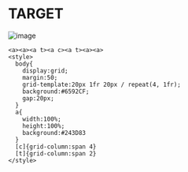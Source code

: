 # TARGET

![image](https://github.com/user-attachments/assets/e1f27235-6773-4aec-8a6d-648ee3f03fd8)

```
<a><a><a t><a c><a t><a><a>
<style>
  body{
    display:grid;
    margin:50;
    grid-template:20px 1fr 20px / repeat(4, 1fr);
    background:#6592CF;
    gap:20px;
  }
  a{
    width:100%;
    height:100%;
    background:#243D83
  }
  [c]{grid-column:span 4}
  [t]{grid-column:span 2}
</style>
```
